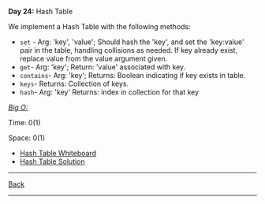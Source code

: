**Day 24:** Hash Table

We implement a Hash Table with the following methods:

- `set` - Arg: 'key', 'value'; Should hash the 'key', and set the 'key:value' pair in the table, handling collisions as needed. If key already exist, replace value from the value argument given.
- `get`- Arg: 'key'; Return: 'value' associated with key.
- `contains`- Arg: 'key'; Returns: Boolean indicating if key exists in table.
- `keys`- Returns: Collection of keys.
- `hash`- Arg: 'key' Returns: index in collection for that key

<u>*Big O:*</u>

Time: 0(1)

Space: 0(1)

- [Hash Table Whiteboard](../assets/hashtable.png)
- [Hash Table Solution](./hashtable.js)

---
[Back](/README.md)

---
